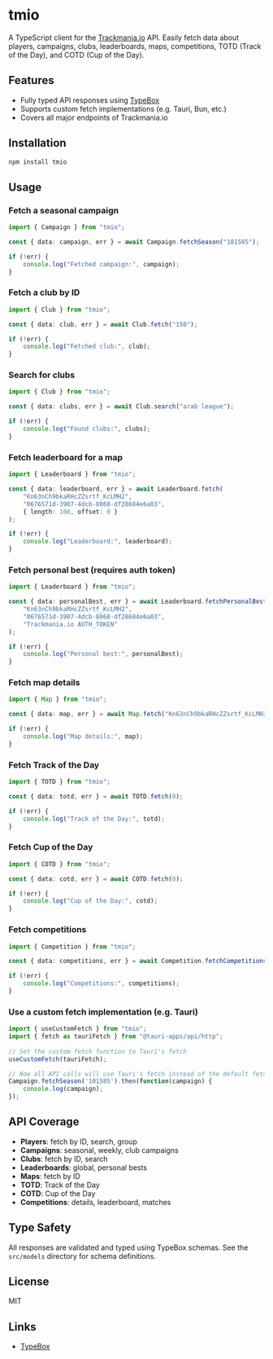 # tmio

A TypeScript client for the [Trackmania.io](https://trackmania.io/) API. Easily fetch data about players, campaigns, clubs, leaderboards, maps, competitions, TOTD (Track of the Day), and COTD (Cup of the Day).

## Features

- Fully typed API responses using [TypeBox](https://github.com/sinclairzx81/typebox)
- Supports custom fetch implementations (e.g. Tauri, Bun, etc.)
- Covers all major endpoints of Trackmania.io

## Installation

```bash
npm install tmio
```
## Usage

### Fetch a seasonal campaign

```typescript
import { Campaign } from "tmio";

const { data: campaign, err } = await Campaign.fetchSeason("101585");

if (!err) {
    console.log("Fetched campaign:", campaign);
}
```

### Fetch a club by ID

```typescript
import { Club } from "tmio";

const { data: club, err } = await Club.fetch("150");

if (!err) {
    console.log("Fetched club:", club);
}
```

### Search for clubs

```typescript
import { Club } from "tmio";

const { data: clubs, err } = await Club.search("arab league");

if (!err) {
    console.log("Found clubs:", clubs);
}
```

### Fetch leaderboard for a map

```typescript
import { Leaderboard } from "tmio";

const { data: leaderboard, err } = await Leaderboard.fetch(
    "Kn63nCh9bkaRHcZZsrtf_KcLMH2",
    "0676571d-3907-4dcb-8068-df28684e6a03",
    { length: 100, offset: 0 }
);

if (!err) {
    console.log("Leaderboard:", leaderboard);
}
```

### Fetch personal best (requires auth token)

```typescript
import { Leaderboard } from "tmio";

const { data: personalBest, err } = await Leaderboard.fetchPersonalBest(
    "Kn63nCh9bkaRHcZZsrtf_KcLMH2",
    "0676571d-3907-4dcb-8068-df28684e6a03",
    "Trackmania.io AUTH_TOKEN"
);

if (!err) {
    console.log("Personal best:", personalBest);
}
```

### Fetch map details

```typescript
import { Map } from "tmio";

const { data: map, err } = await Map.fetch("Kn63nCh9bkaRHcZZsrtf_KcLMH2");

if (!err) {
    console.log("Map details:", map);
}
```

### Fetch Track of the Day

```typescript
import { TOTD } from "tmio";

const { data: totd, err } = await TOTD.fetch(0);

if (!err) {
    console.log("Track of the Day:", totd);
}
```

### Fetch Cup of the Day

```typescript
import { COTD } from "tmio";

const { data: cotd, err } = await COTD.fetch(0);

if (!err) {
    console.log("Cup of the Day:", cotd);
}
```

### Fetch competitions

```typescript
import { Competition } from "tmio";

const { data: competitions, err } = await Competition.fetchCompetitions(0);

if (!err) {
    console.log("Competitions:", competitions);
}
```

### Use a custom fetch implementation (e.g. Tauri)

```typescript
import { useCustomFetch } from "tmio";
import { fetch as tauriFetch } from "@tauri-apps/api/http";
 
// Set the custom fetch function to Tauri's fetch
useCustomFetch(tauriFetch);

// Now all API calls will use Tauri's fetch instead of the default fetch
Campaign.fetchSeason('101585').then(function(campaign) {
    console.log(campaign);
});

```

## API Coverage

- **Players**: fetch by ID, search, group
- **Campaigns**: seasonal, weekly, club campaigns
- **Clubs**: fetch by ID, search
- **Leaderboards**: global, personal bests
- **Maps**: fetch by ID
- **TOTD**: Track of the Day
- **COTD**: Cup of the Day
- **Competitions**: details, leaderboard, matches

## Type Safety

All responses are validated and typed using TypeBox schemas. See the `src/models` directory for schema definitions.

## License

MIT

## Links

- [TypeBox](https://github.com/sinclairzx81/typebox)
